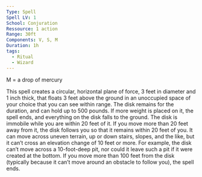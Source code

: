 ```yaml
---
Type: Spell
Spell LV: 1
School: Conjuration
Ressource: 1 action
Range: 30ft
Components: V, S, M
Duration: 1h
tags:
  - Ritual
  - Wizard
---
```

M = a drop of mercury

This spell creates a circular, horizontal plane of force, 3 feet in diameter and 1 inch thick, that floats 3 feet above the ground in an unoccupied space of your choice that you can see within range. The disk remains for the duration, and can hold up to 500 pounds. If more weight is placed on it, the spell ends, and everything on the disk falls to the ground.
The disk is immobile while you are within 20 feet of it. If you move more than 20 feet away from it, the disk follows you so that it remains within 20 feet of you. It can move across uneven terrain, up or down stairs, slopes, and the like, but it can’t cross an elevation change of 10 feet or more. For example, the disk can’t move across a 10-foot-deep pit, nor could it leave such a pit if it were created at the bottom.
If you move more than 100 feet from the disk (typically because it can’t move around an obstacle to follow you), the spell ends.